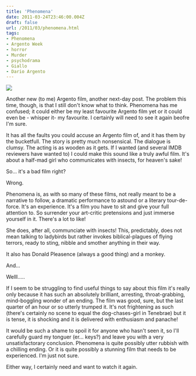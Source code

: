 ```yaml
---
title: 'Phenomena'
date: 2011-03-24T23:46:00.004Z
draft: false
url: /2011/03/phenomena.html
tags: 
- Phenomena
- Argento Week
- horror
- Murder
- psychodrama
- Giallo
- Dario Argento
---
```


[![](https://blogger.googleusercontent.com/img/b/R29vZ2xl/AVvXsEim9wC4g2-3QE0lbyhNZ5EkWzw16AzZMoG-Bpo2Sia1auSKQ3s_5zQN5XNw3TvMj8t8pnuPlKCXRm19DJ6IfPLsu-CYOGRTGgkI4dS0aC68tZe2mUyiAfcOe2ngAXGLeN_6i8TlCe739RA/s800/phenomena_poster_02.jpg)](https://picasaweb.google.com/lh/photo/-pWrBJHK4mvNk7QlODUqGO54nN1RycrV_oQh2IHYfkI?feat=embedwebsite)  

  
Another new (to me) Argento film, another next-day post. The problem this time, though, is that I still don't know what to think. Phenomena has me confused; it could either be my least favourite Argento film yet or it could even be - whisper it- my favourite. I certainly will need to see it again beofre I'm sure.  
  
It has all the faults you could accuse an Argento film of, and it has them by the bucketfull. The story is pretty much nonsensical. The dialogue is clumsy. The acting is as wooden as it gets. If I wanted (and several IMDB reviewers have wanted to) I could make this sound like a truly awful film. It's about a half-mad girl who communicates with insects, for heaven's sake!  
  
So... it's a bad film right?  
  
Wrong.  
  
Phenomena is, as with so many of these films, not really meant to be a narrative to follow, a dramatic performance to astound or a literary tour-de-force. It's an experience. It's a film you have to sit and give your full attention to. So surrender your art-critic pretensions and just immerse yourself in it. There's a lot to like!  
  
She does, after all, communciate with insects! This, predictably, does not mean talking to ladybirds but rather invokes biblical-plagues of flying terrors, ready to sting, nibble and smother anything in their way.  
  
It also has Donald Pleasence (always a good thing) and a monkey.  
  
And...  
  
Welll.....  
  
If I seem to be struggling to find useful things to say about this film it's really only because it has such an absolutely brilliant, arresting, throat-grabbing, mind-boggling wonder of an ending. The film was good, sure, but the last quarter of an hour or so utterly trumped it. It's not frightening as such (there's certainly no scene to equal the dog-chases-girl in Tenebrae) but it is tense, it is shocking and it is delivered with enthusiasm and panache!  
  
It would be such a shame to spoil it for anyone who hasn't seen it, so I'll carefully guard my tonguer (er... keys?) and leave you with a very unsatisfactorary conclusion. Phenomena is quite possibly utter rubbish with a chilling ending. Or it is quite possibly a stunning film that needs to be experienced. I'm just not sure.  
  
Either way, I certainly need and want to watch it again.